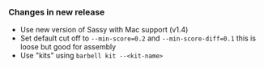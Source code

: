 ### Changes in new release

- Use new version of Sassy with Mac support (v1.4)
- Set default cut off to `--min-score=0.2` and `--min-score-diff=0.1` this is loose but good for assembly
- Use "kits" using `barbell kit --<kit-name>`

